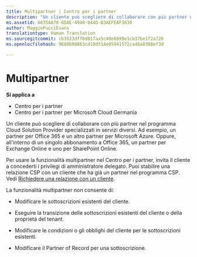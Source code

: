 ```yaml
---
title: Multipartner | Centro per i partner
description: "Un cliente può scegliere di collaborare con più partner nel programma Cloud Solution Provider specializzati in servizi diversi."
ms.assetid: 6835AA78-6DAE-4940-844D-B3AEFEAF3630
author: MaggiePucciEvans
translationtype: Human Translation
ms.sourcegitcommit: cb3523dffbd017aa5c40e6899e1cb37be1f2a726
ms.openlocfilehash: 9680b98863cd10d314e05941572ca46a8388ef3d

---
```


# Multipartner

**Si applica a**

-  Centro per i partner
-  Centro per i partner per Microsoft Cloud Germania

Un cliente può scegliere di collaborare con più partner nel programma Cloud Solution Provider specializzati in servizi diversi. Ad esempio, un partner per Office 365 e un altro partner per Microsoft Azure. Oppure, all'interno di un singolo abbonamento a Office 365, un partner per Exchange Online e uno per SharePoint Online.

Per usare la funzionalità multipartner nel Centro per i partner, invita il cliente a concederti i privilegi di amministratore delegato. Puoi stabilire una relazione CSP con un cliente che ha già un partner nel programma CSP. Vedi [Richiedere una relazione con un cliente](request-a-relationship-with-a-customer.md).

La funzionalità multipartner non consente di:

-   Modificare le sottoscrizioni esistenti del cliente.

-   Eseguire la transizione delle sottoscrizioni esistenti del cliente o della proprietà del tenant.

-   Modificare le condizioni o gli obblighi del cliente per le sottoscrizioni esistenti.

-   Modificare il Partner of Record per una sottoscrizione.

 

 






<!--HONumber=Jan17_HO2-->


